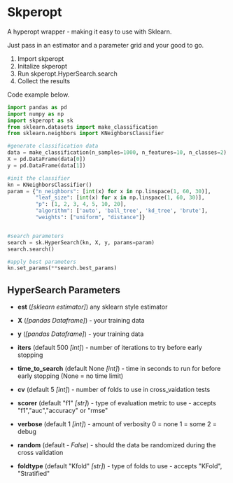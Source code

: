 # Skperopt
A hyperopt wrapper - making it easy to use with Sklearn.

Just pass in an estimator and a parameter grid and your good to go.

1. Import skperopt
2. Initalize skperopt 
3. Run skperopt.HyperSearch.search
4. Collect the results

Code example below.

```python
import pandas as pd
import numpy as np
import skperopt as sk
from sklearn.datasets import make_classification
from sklearn.neighbors import KNeighborsClassifier

#generate classification data
data = make_classification(n_samples=1000, n_features=10, n_classes=2)
X = pd.DataFrame(data[0])
y = pd.DataFrame(data[1])

#init the classifier
kn = KNeighborsClassifier()
param = {"n_neighbors": [int(x) for x in np.linspace(1, 60, 30)],
         "leaf_size": [int(x) for x in np.linspace(1, 60, 30)],
         "p": [1, 2, 3, 4, 5, 10, 20],
         "algorithm": ['auto', 'ball_tree', 'kd_tree', 'brute'],
         "weights": ["uniform", "distance"]}


#search parameters
search = sk.HyperSearch(kn, X, y, params=param)
search.search()

#apply best parameters
kn.set_params(**search.best_params)

```

## HyperSearch Parameters

* **est** (*[sklearn estimator]*) 
         any sklearn style estimator

* **X** (*[pandas Dataframe]*) - your training data

* **y** (*[pandas Dataframe]*) - your training data

* **iters** (default 500 *[int]*) - number of iterations to try before early stopping

* **time_to_search** (default None *[int]*) - time in seconds to run for before early stopping (None = no time limit)

* **cv** (default 5 *[int]*) - number of folds to use in cross_vaidation tests

* **scorer** (default "f1" *[str]*) - type of evaluation metric to use - accepts "f1","auc","accuracy" or "rmse"

* **verbose** (default 1 *[int]*) - amount of verbosity 0 = none 1 = some 2 = debug

* **random** (default - *False*) - should the data be randomized during the cross validation

* **foldtype** (default "Kfold" *[str]*) - type of folds to use - accepts "KFold", "Stratified"

